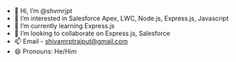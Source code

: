 - 👋 Hi, I’m @shvmrjpt
- 👀 I’m interested in Salesforce Apex, LWC, Node.js, Express.js, Javascript
- 🌱 I’m currently learning Express.js
- 💞️ I’m looking to collaborate on Express.js, Salesforce
- 📫 Email - shivamrptrajput@gmail.com
- 😄 Pronouns: He/Him

<!---
shvmrjpt/shvmrjpt is a ✨ special ✨ repository because its `README.md` (this file) appears on your GitHub profile.
You can click the Preview link to take a look at your changes.
--->
